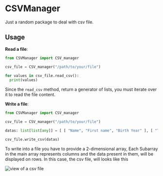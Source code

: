 # CSVManager
Just a random package to deal with csv file.

## Usage

**__Read a file__**:

```py
from CSVManager import CSV_manager

csv_file = CSV_manager("/path/to/your/file")

for values in csv_file.read_csv():
  print(values)
```

Since the `read_csv` method, return a generator of lists, you must iterate over it to read the file content.

**__Write a file__**:

```py
from CSVManager import CSV_manager

csv_file = CSV_manager("/path/to/your/file")

datas: list[list[any]] = [ [ "Name", "First name", "Birth Year" ], [ "Turing", "Alan", 1912 ], [ "Lovelace", "Ada", 1815 ], [ "Shanon", "Claude", 1916 ], [ "Truong", "André", 1936 ] ]

csv_file.write_csv(datas)
```

To write into a file you have to provide a 2-dimensional array, Each Subarray in the main array represents columns and the data present in them, will be displayed on rows.
In this case, the csv file, will looks like this

![view of a csv file](https://github.com/Dulinniel/RandomCSVManager/blob/main/github/ressources/csv_file_preview.png)
